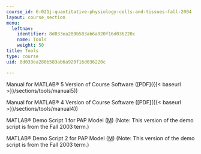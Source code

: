 ```yaml
---
course_id: 6-021j-quantitative-physiology-cells-and-tissues-fall-2004
layout: course_section
menu:
  leftnav:
    identifier: 8d033ea280b583ab6a920f16d036220c
    name: Tools
    weight: 50
title: Tools
type: course
uid: 8d033ea280b583ab6a920f16d036220c

---
```


Manual for MATLAB® 5 Version of Course Software ([PDF]({{< baseurl >}}/sections/tools/manual5))

Manual for MATLAB® 4 Version of Course Software ([PDF]({{< baseurl >}}/sections/tools/manual4))

MATLAB® Demo Script 1 for PAP Model ([M](/courses/electrical-engineering-and-computer-science/6-021j-quantitative-physiology-cells-and-tissues-fall-2004/tools/APdemo1_03.m)) (Note: This version of the demo script is from the Fall 2003 term.)

MATLAB® Demo Script 2 for PAP Model ([M](/courses/electrical-engineering-and-computer-science/6-021j-quantitative-physiology-cells-and-tissues-fall-2004/tools/APscr_03.m)) (Note: This version of the demo script is from the Fall 2003 term.)